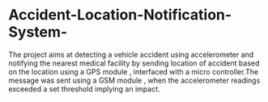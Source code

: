 # Accident-Location-Notification-System-

The project aims at detecting a vehicle accident using accelerometer and notifying the nearest medical facility by sending location of accident based on the location using a GPS module , interfaced with a micro controller.The message was sent using a GSM module , when the accelerometer readings exceeded a set threshold implying an impact.
